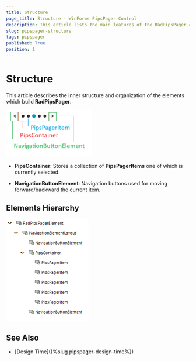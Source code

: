 ```yaml
---
title: Structure
page_title: Structure - WinForms PipsPager Control
description: This article lists the main features of the RadPipsPager control.
slug: pipspager-structure
tags: pipspager
published: True
position: 1 
---
```


# Structure

This article describes the inner structure and organization of the elements which build __RadPipsPager__.

![WinForms PipsPager Structure](images/pipspager-structure001.png)

* __PipsContainer__: Stores a collection of __PipsPagerItems__ one of which is currently selected.

* __NavigationButtonElement__: Navigation buttons used for moving forward/backward the current item.

## Elements Hierarchy

![WinForms PipsPager Elements Hierarchy](images/pipspager-structure002.png)

## See Also

* [Design Time]({%slug pipspager-design-time%})